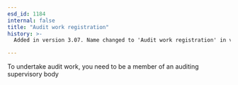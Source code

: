 ```yaml
---
esd_id: 1184
internal: false
title: "Audit work registration"
history: >-
  Added in version 3.07. Name changed to 'Audit work registration' in version 4.00.

---
```


To undertake audit work, you need to be a member of an auditing supervisory body

